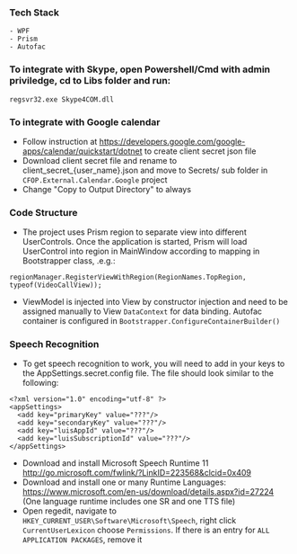 ### Tech Stack
```
- WPF
- Prism
- Autofac
```

### To integrate with Skype, open Powershell/Cmd with admin priviledge, cd to Libs folder and run:
```
regsvr32.exe Skype4COM.dll
```

### To integrate with Google calendar

- Follow instruction at https://developers.google.com/google-apps/calendar/quickstart/dotnet to create client secret json file
- Download client secret file and rename to client_secret_{user_name}.json and move to Secrets/ sub folder in `CFOP.External.Calendar.Google` project
- Change "Copy to Output Directory" to always

### Code Structure

- The project uses Prism region to separate view into different UserControls. Once the application is started, Prism will load UserControl into region in MainWindow according to mapping in Bootstrapper class, .e.g.:
```
regionManager.RegisterViewWithRegion(RegionNames.TopRegion, typeof(VideoCallView));
```

- ViewModel is injected into View by constructor injection and need to be assigned manually to View `DataContext` for data binding. Autofac container is configured in `Bootstrapper.ConfigureContainerBuilder()`

### Speech Recognition

- To get speech recognition to work, you will need to add in your keys to the AppSettings.secret.config file.  The file should look similar to the following:
```
<?xml version="1.0" encoding="utf-8" ?>
<appSettings>
  <add key="primaryKey" value="???"/>
  <add key="secondaryKey" value="???"/>
  <add key="luisAppId" value="???"/>
  <add key="luisSubscriptionId" value="???"/>
</appSettings>
```

- Download and install Microsoft Speech Runtime 11 http://go.microsoft.com/fwlink/?LinkID=223568&clcid=0x409
- Download and install one or many Runtime Languages: https://www.microsoft.com/en-us/download/details.aspx?id=27224
    (One language runtime includes one SR and one TTS file)
- Open regedit, navigate to `HKEY_CURRENT_USER\Software\Microsoft\Speech`, right click `CurrentUserLexicon` choose `Permissions`. If there is an entry for `ALL APPLICATION PACKAGES`, remove it